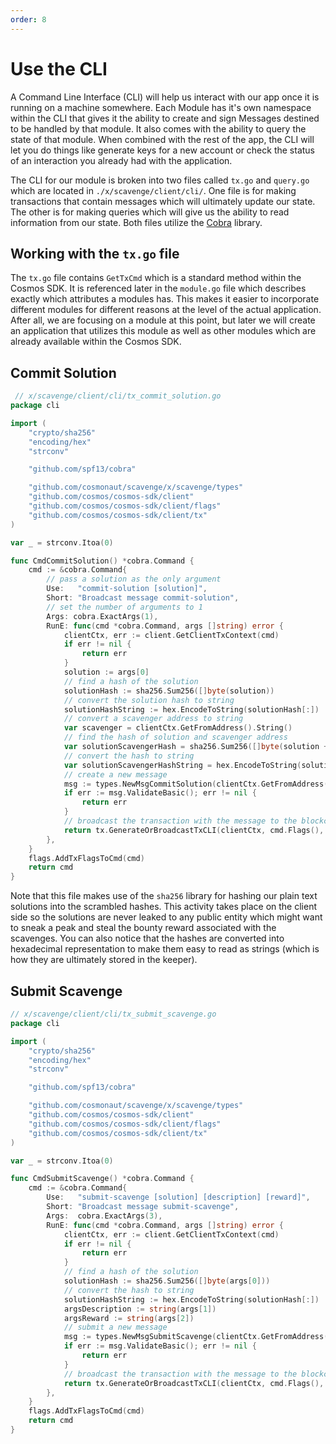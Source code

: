 ```yaml
---
order: 8
---
```


# Use the CLI

A Command Line Interface (CLI) will help us interact with our app once it is running on a machine somewhere. Each Module has it's own namespace within the CLI that gives it the ability to create and sign Messages destined to be handled by that module. It also comes with the ability to query the state of that module. When combined with the rest of the app, the CLI will let you do things like generate keys for a new account or check the status of an interaction you already had with the application.

The CLI for our module is broken into two files called `tx.go` and `query.go` which are located in `./x/scavenge/client/cli/`. One file is for making transactions that contain messages which will ultimately update our state. The other is for making queries which will give us the ability to read information from our state. Both files utilize the [Cobra](https://github.com/spf13/cobra) library.

## Working with the `tx.go` file

The `tx.go` file contains `GetTxCmd` which is a standard method within the Cosmos SDK. It is referenced later in the `module.go` file which describes exactly which attributes a modules has. This makes it easier to incorporate different modules for different reasons at the level of the actual application. After all, we are focusing on a module at this point, but later we will create an application that utilizes this module as well as other modules which are already available within the Cosmos SDK.

## Commit Solution

```go
 // x/scavenge/client/cli/tx_commit_solution.go
package cli

import (
	"crypto/sha256"
	"encoding/hex"
	"strconv"

	"github.com/spf13/cobra"

	"github.com/cosmonaut/scavenge/x/scavenge/types"
	"github.com/cosmos/cosmos-sdk/client"
	"github.com/cosmos/cosmos-sdk/client/flags"
	"github.com/cosmos/cosmos-sdk/client/tx"
)

var _ = strconv.Itoa(0)

func CmdCommitSolution() *cobra.Command {
	cmd := &cobra.Command{
		// pass a solution as the only argument
		Use:   "commit-solution [solution]",
		Short: "Broadcast message commit-solution",
		// set the number of arguments to 1
		Args: cobra.ExactArgs(1),
		RunE: func(cmd *cobra.Command, args []string) error {
			clientCtx, err := client.GetClientTxContext(cmd)
			if err != nil {
				return err
			}
			solution := args[0]
			// find a hash of the solution
			solutionHash := sha256.Sum256([]byte(solution))
			// convert the solution hash to string
			solutionHashString := hex.EncodeToString(solutionHash[:])
			// convert a scavenger address to string
			var scavenger = clientCtx.GetFromAddress().String()
			// find the hash of solution and scavenger address
			var solutionScavengerHash = sha256.Sum256([]byte(solution + scavenger))
			// convert the hash to string
			var solutionScavengerHashString = hex.EncodeToString(solutionScavengerHash[:])
			// create a new message
			msg := types.NewMsgCommitSolution(clientCtx.GetFromAddress().String(), string(solutionHashString), string(solutionScavengerHashString))
			if err := msg.ValidateBasic(); err != nil {
				return err
			}
			// broadcast the transaction with the message to the blockchain
			return tx.GenerateOrBroadcastTxCLI(clientCtx, cmd.Flags(), msg)
		},
	}
	flags.AddTxFlagsToCmd(cmd)
	return cmd
}

```

Note that this file makes use of the `sha256` library for hashing our plain text solutions into the scrambled hashes. This activity takes place on the client side so the solutions are never leaked to any public entity which might want to sneak a peak and steal the bounty reward associated with the scavenges. You can also notice that the hashes are converted into hexadecimal representation to make them easy to read as strings (which is how they are ultimately stored in the keeper).


## Submit Scavenge

```go
// x/scavenge/client/cli/tx_submit_scavenge.go
package cli

import (
	"crypto/sha256"
	"encoding/hex"
	"strconv"

	"github.com/spf13/cobra"

	"github.com/cosmonaut/scavenge/x/scavenge/types"
	"github.com/cosmos/cosmos-sdk/client"
	"github.com/cosmos/cosmos-sdk/client/flags"
	"github.com/cosmos/cosmos-sdk/client/tx"
)

var _ = strconv.Itoa(0)

func CmdSubmitScavenge() *cobra.Command {
	cmd := &cobra.Command{
		Use:   "submit-scavenge [solution] [description] [reward]",
		Short: "Broadcast message submit-scavenge",
		Args:  cobra.ExactArgs(3),
		RunE: func(cmd *cobra.Command, args []string) error {
			clientCtx, err := client.GetClientTxContext(cmd)
			if err != nil {
				return err
			}
			// find a hash of the solution
			solutionHash := sha256.Sum256([]byte(args[0]))
			// convert the hash to string
			solutionHashString := hex.EncodeToString(solutionHash[:])
			argsDescription := string(args[1])
			argsReward := string(args[2])
			// submit a new message
			msg := types.NewMsgSubmitScavenge(clientCtx.GetFromAddress().String(), string(solutionHashString), string(argsDescription), string(argsReward))
			if err := msg.ValidateBasic(); err != nil {
				return err
			}
			// broadcast the transaction with the message to the blockchain
			return tx.GenerateOrBroadcastTxCLI(clientCtx, cmd.Flags(), msg)
		},
	}
	flags.AddTxFlagsToCmd(cmd)
	return cmd
}

```
